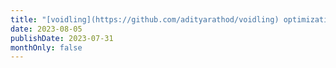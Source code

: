 ```yaml
---
title: "[voidling](https://github.com/adityarathod/voidling) optimizations + rpi port"
date: 2023-08-05
publishDate: 2023-07-31
monthOnly: false
---
```


<!-- Nothing here will be shown to the user. -->